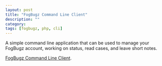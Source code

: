 ```yaml
---
layout: post
title: "FogBugz Command Line Client"
description: ""
category: 
tags: [fogbugz, php, cli]
---
```


A simple command line application that can be used to manage your FogBugz account, working on status, read cases, and leave short notes.

[FogBugz Command Line Client][fbcli].


[fbcli]: http://there4.github.com/fogbugz-php-cli/
